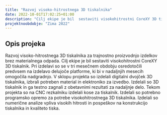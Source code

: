```yaml
---
title: "Razvoj visoko-hitrostnega 3D tiskalnika"
date: 2022-10-01T17:02:25+01:00
description: "Cilj ekipe je bil  sestaviti visokohitrostni CoreXY 3D tiskalnik."
projektnoobdobje: "Zima 2022"
---
```

## Opis projeka
Razvoj visoko-hitrostnega 3D tiskalnika za trajnostno proizvodnjo izdelkov brez materialnega odpada. Cilj ekipe je bil  sestaviti visokohitrostni CoreXY 3D tiskalnik.
Pri izdelavi so se v tri mesečnem obdobju osredotočili predvsem na izdelavo delujoče platforme, ki bi v nadaljnjih mesecih omogočila nadgradnjo. 
V sklopu projekta so izdelali digitalni dvojček 3D tiskalnika, izbrali potreben material in elektroniko za izvedbo. Izdelali so 3D tiskalnik in ga testno zagnali z obetavnimi rezultati za nadaljnje delo. Tekom projekta so na CNC rezkalniku izdelali kose za tiskalnik. Izdelali so potrebno programsko opremo za potrebe visokohitrostnega 3D tiskalnika. Izdelali so numerične analize vpliva visokih hitrosti in pospeškov na konstrukcijo tiskalnika in kvaliteto tiska.